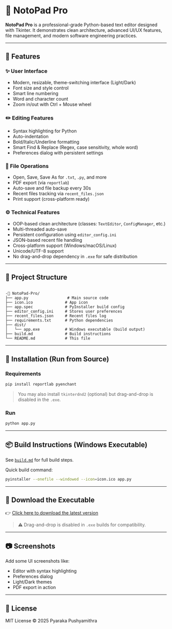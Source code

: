 # 📝 NotoPad Pro

**NotoPad Pro** is a professional-grade Python-based text editor designed with Tkinter. It demonstrates clean architecture, advanced UI/UX features, file management, and modern software engineering practices.

---

## 🚀 Features

### ✨ User Interface

- Modern, resizable, theme-switching interface (Light/Dark)
- Font size and style control
- Smart line numbering
- Word and character count
- Zoom in/out with Ctrl + Mouse wheel

### ✏️ Editing Features

- Syntax highlighting for Python
- Auto-indentation
- Bold/Italic/Underline formatting
- Smart Find & Replace (Regex, case sensitivity, whole word)
- Preferences dialog with persistent settings

### 📁 File Operations

- Open, Save, Save As for `.txt`, `.py`, and more
- PDF export (via `reportlab`)
- Auto-save and file backup every 30s
- Recent files tracking via `recent_files.json`
- Print support (cross-platform ready)

### ⚙️ Technical Features

- OOP-based clean architecture (classes: `TextEditor`, `ConfigManager`, etc.)
- Multi-threaded auto-save
- Persistent configuration using `editor_config.ini`
- JSON-based recent file handling
- Cross-platform support (Windows/macOS/Linux)
- Unicode/UTF-8 support
- No drag-and-drop dependency in `.exe` for safe distribution

---

## 📁 Project Structure

```

-📂 NotoPad-Pro/
├── app.py                 # Main source code
├── icon.ico              # App icon
├── app.spec              # PyInstaller build config
├── editor_config.ini     # Stores user preferences
├── recent_files.json     # Recent files log
├── requirements.txt      # Python dependencies 
├── dist/
│   └── app.exe           # Windows executable (build output)
├── build.md              # Build instructions
└── README.md             # This file
```

---

## 🔧 Installation (Run from Source)

### Requirements

```bash
pip install reportlab pyenchant
```

> You may also install `tkinterdnd2` (optional) but drag-and-drop is disabled in the `.exe`.

### Run

```bash
python app.py
```

---

## 📦 Build Instructions (Windows Executable)

See [`build.md`](./build.md) for full build steps.

Quick build command:

```bash
pyinstaller --onefile --windowed --icon=icon.ico app.py
```

---

## 💾 Download the Executable

👉 [Click here to download the latest version](https://github.com/Pushya04/NotoPad-Pro/blob/main/dist/app.exe?raw=true)


> ⚠️ Drag-and-drop is disabled in `.exe` builds for compatibility.

---

## 📷 Screenshots

Add some UI screenshots like:

- Editor with syntax highlighting
- Preferences dialog
- Light/Dark themes
- PDF export in action

---

## 📜 License

MIT License © 2025 Pyaraka Pushyamithra

